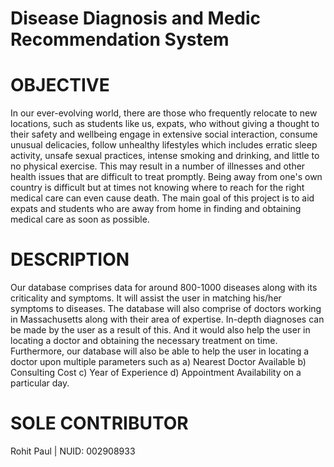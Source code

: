 # Disease Diagnosis and Medic Recommendation System

# OBJECTIVE

In our ever-evolving world, there are those who frequently relocate to new locations, such as students like us, expats, who without giving a thought to their safety and wellbeing engage in extensive social interaction, consume unusual delicacies, follow unhealthy lifestyles which includes erratic sleep activity, unsafe sexual practices, intense smoking and drinking, and little to no physical exercise. This may result in a number of illnesses and other health issues that are difficult to treat promptly. Being away from one's own country is difficult but at times not knowing where to reach for the right medical care can even cause death. The main goal of this project is to aid expats and students who are away from home in finding and obtaining medical care as soon as possible.


# DESCRIPTION

Our database comprises data for around 800-1000 diseases along with its criticality and symptoms. It will assist the user in matching his/her symptoms to diseases. The database will also comprise of doctors working in Massachusetts along with their area of expertise. In-depth diagnoses can be made by the user as a result of this. And it would also help the user in locating a doctor and obtaining the necessary treatment on time. Furthermore, our database will also be able to help the user in locating a doctor upon multiple parameters such as a) Nearest Doctor Available b) Consulting Cost c) Year of Experience d) Appointment Availability on a particular day.


# SOLE CONTRIBUTOR
Rohit Paul | NUID: 002908933 
